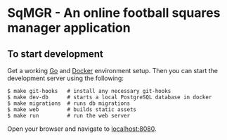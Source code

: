# SqMGR - An online football squares manager application

## To start development

Get a working [Go](https://golang.org/doc/install) and [Docker](https://docs.docker.com/install/) environment setup. Then you can start the development server using the following:

```
$ make git-hooks   # install any necessary git-hooks
$ make dev-db      # starts a local PostgreSQL database in docker
$ make migrations  # runs db migrations
$ make web         # builds static assets
$ make run         # run the web server
```

Open your browser and navigate to [localhost:8080](http://localhost:8080).
